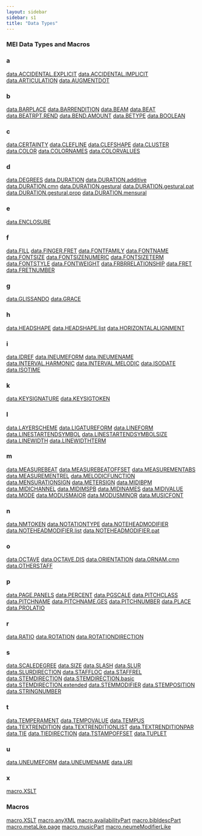 ```yaml
---
layout: sidebar
sidebar: s1
title: "Data Types"
---
```

<div>
   <h3 class="widget-title">MEI Data Types and Macros</h3>
   <div class="textwidget">
      <div class="sortedInitials well A">
         <h3>a</h3>
         <a class="link_odd chip A" href="/v3/data-types/data.ACCIDENTAL.EXPLICIT.html">data.ACCIDENTAL.EXPLICIT</a>
         <a class="link_odd chip A" href="/v3/data-types/data.ACCIDENTAL.IMPLICIT.html">data.ACCIDENTAL.IMPLICIT</a>
         <a class="link_odd chip A" href="/v3/data-types/data.ARTICULATION.html">data.ARTICULATION</a>
         <a class="link_odd chip A" href="/v3/data-types/data.AUGMENTDOT.html">data.AUGMENTDOT</a>
      </div>
      <div class="sortedInitials well B">
         <h3>b</h3>
         <a class="link_odd chip B" href="/v3/data-types/data.BARPLACE.html">data.BARPLACE</a>
         <a class="link_odd chip B" href="/v3/data-types/data.BARRENDITION.html">data.BARRENDITION</a>
         <a class="link_odd chip B" href="/v3/data-types/data.BEAM.html">data.BEAM</a>
         <a class="link_odd chip B" href="/v3/data-types/data.BEAT.html">data.BEAT</a>
         <a class="link_odd chip B" href="/v3/data-types/data.BEATRPT.REND.html">data.BEATRPT.REND</a>
         <a class="link_odd chip B" href="/v3/data-types/data.BEND.AMOUNT.html">data.BEND.AMOUNT</a>
         <a class="link_odd chip B" href="/v3/data-types/data.BETYPE.html">data.BETYPE</a>
         <a class="link_odd chip B" href="/v3/data-types/data.BOOLEAN.html">data.BOOLEAN</a>
      </div>
      <div class="sortedInitials well C">
         <h3>c</h3>
         <a class="link_odd chip C" href="/v3/data-types/data.CERTAINTY.html">data.CERTAINTY</a>
         <a class="link_odd chip C" href="/v3/data-types/data.CLEFLINE.html">data.CLEFLINE</a>
         <a class="link_odd chip C" href="/v3/data-types/data.CLEFSHAPE.html">data.CLEFSHAPE</a>
         <a class="link_odd chip C" href="/v3/data-types/data.CLUSTER.html">data.CLUSTER</a>
         <a class="link_odd chip C" href="/v3/data-types/data.COLOR.html">data.COLOR</a>
         <a class="link_odd chip C" href="/v3/data-types/data.COLORNAMES.html">data.COLORNAMES</a>
         <a class="link_odd chip C" href="/v3/data-types/data.COLORVALUES.html">data.COLORVALUES</a>
      </div>
      <div class="sortedInitials well D">
         <h3>d</h3>
         <a class="link_odd chip D" href="/v3/data-types/data.DEGREES.html">data.DEGREES</a>
         <a class="link_odd chip D" href="/v3/data-types/data.DURATION.html">data.DURATION</a>
         <a class="link_odd chip D" href="/v3/data-types/data.DURATION.additive.html">data.DURATION.additive</a>
         <a class="link_odd chip D" href="/v3/data-types/data.DURATION.cmn.html">data.DURATION.cmn</a>
         <a class="link_odd chip D" href="/v3/data-types/data.DURATION.gestural.html">data.DURATION.gestural</a>
         <a class="link_odd chip D" href="/v3/data-types/data.DURATION.gestural.pat.html">data.DURATION.gestural.pat</a>
         <a class="link_odd chip D" href="/v3/data-types/data.DURATION.gestural.prop.html">data.DURATION.gestural.prop</a>
         <a class="link_odd chip D" href="/v3/data-types/data.DURATION.mensural.html">data.DURATION.mensural</a>
      </div>
      <div class="sortedInitials well E">
         <h3>e</h3>
         <a class="link_odd chip E" href="/v3/data-types/data.ENCLOSURE.html">data.ENCLOSURE</a>
      </div>
      <div class="sortedInitials well F">
         <h3>f</h3>
         <a class="link_odd chip F" href="/v3/data-types/data.FILL.html">data.FILL</a>
         <a class="link_odd chip F" href="/v3/data-types/data.FINGER.FRET.html">data.FINGER.FRET</a>
         <a class="link_odd chip F" href="/v3/data-types/data.FONTFAMILY.html">data.FONTFAMILY</a>
         <a class="link_odd chip F" href="/v3/data-types/data.FONTNAME.html">data.FONTNAME</a>
         <a class="link_odd chip F" href="/v3/data-types/data.FONTSIZE.html">data.FONTSIZE</a>
         <a class="link_odd chip F" href="/v3/data-types/data.FONTSIZENUMERIC.html">data.FONTSIZENUMERIC</a>
         <a class="link_odd chip F" href="/v3/data-types/data.FONTSIZETERM.html">data.FONTSIZETERM</a>
         <a class="link_odd chip F" href="/v3/data-types/data.FONTSTYLE.html">data.FONTSTYLE</a>
         <a class="link_odd chip F" href="/v3/data-types/data.FONTWEIGHT.html">data.FONTWEIGHT</a>
         <a class="link_odd chip F" href="/v3/data-types/data.FRBRRELATIONSHIP.html">data.FRBRRELATIONSHIP</a>
         <a class="link_odd chip F" href="/v3/data-types/data.FRET.html">data.FRET</a>
         <a class="link_odd chip F" href="/v3/data-types/data.FRETNUMBER.html">data.FRETNUMBER</a>
      </div>
      <div class="sortedInitials well G">
         <h3>g</h3>
         <a class="link_odd chip G" href="/v3/data-types/data.GLISSANDO.html">data.GLISSANDO</a>
         <a class="link_odd chip G" href="/v3/data-types/data.GRACE.html">data.GRACE</a>
      </div>
      <div class="sortedInitials well H">
         <h3>h</h3>
         <a class="link_odd chip H" href="/v3/data-types/data.HEADSHAPE.html">data.HEADSHAPE</a>
         <a class="link_odd chip H" href="/v3/data-types/data.HEADSHAPE.list.html">data.HEADSHAPE.list</a>
         <a class="link_odd chip H" href="/v3/data-types/data.HORIZONTALALIGNMENT.html">data.HORIZONTALALIGNMENT</a>
      </div>
      <div class="sortedInitials well I">
         <h3>i</h3>
         <a class="link_odd chip I" href="/v3/data-types/data.IDREF.html">data.IDREF</a>
         <a class="link_odd chip I" href="/v3/data-types/data.INEUMEFORM.html">data.INEUMEFORM</a>
         <a class="link_odd chip I" href="/v3/data-types/data.INEUMENAME.html">data.INEUMENAME</a>
         <a class="link_odd chip I" href="/v3/data-types/data.INTERVAL.HARMONIC.html">data.INTERVAL.HARMONIC</a>
         <a class="link_odd chip I" href="/v3/data-types/data.INTERVAL.MELODIC.html">data.INTERVAL.MELODIC</a>
         <a class="link_odd chip I" href="/v3/data-types/data.ISODATE.html">data.ISODATE</a>
         <a class="link_odd chip I" href="/v3/data-types/data.ISOTIME.html">data.ISOTIME</a>
      </div>
      <div class="sortedInitials well K">
         <h3>k</h3>
         <a class="link_odd chip K" href="/v3/data-types/data.KEYSIGNATURE.html">data.KEYSIGNATURE</a>
         <a class="link_odd chip K" href="/v3/data-types/data.KEYSIGTOKEN.html">data.KEYSIGTOKEN</a>
      </div>
      <div class="sortedInitials well L">
         <h3>l</h3>
         <a class="link_odd chip L" href="/v3/data-types/data.LAYERSCHEME.html">data.LAYERSCHEME</a>
         <a class="link_odd chip L" href="/v3/data-types/data.LIGATUREFORM.html">data.LIGATUREFORM</a>
         <a class="link_odd chip L" href="/v3/data-types/data.LINEFORM.html">data.LINEFORM</a>
         <a class="link_odd chip L" href="/v3/data-types/data.LINESTARTENDSYMBOL.html">data.LINESTARTENDSYMBOL</a>
         <a class="link_odd chip L" href="/v3/data-types/data.LINESTARTENDSYMBOLSIZE.html">data.LINESTARTENDSYMBOLSIZE</a>
         <a class="link_odd chip L" href="/v3/data-types/data.LINEWIDTH.html">data.LINEWIDTH</a>
         <a class="link_odd chip L" href="/v3/data-types/data.LINEWIDTHTERM.html">data.LINEWIDTHTERM</a>
      </div>
      <div class="sortedInitials well M">
         <h3>m</h3>
         <a class="link_odd chip M" href="/v3/data-types/data.MEASUREBEAT.html">data.MEASUREBEAT</a>
         <a class="link_odd chip M" href="/v3/data-types/data.MEASUREBEATOFFSET.html">data.MEASUREBEATOFFSET</a>
         <a class="link_odd chip M" href="/v3/data-types/data.MEASUREMENTABS.html">data.MEASUREMENTABS</a>
         <a class="link_odd chip M" href="/v3/data-types/data.MEASUREMENTREL.html">data.MEASUREMENTREL</a>
         <a class="link_odd chip M" href="/v3/data-types/data.MELODICFUNCTION.html">data.MELODICFUNCTION</a>
         <a class="link_odd chip M" href="/v3/data-types/data.MENSURATIONSIGN.html">data.MENSURATIONSIGN</a>
         <a class="link_odd chip M" href="/v3/data-types/data.METERSIGN.html">data.METERSIGN</a>
         <a class="link_odd chip M" href="/v3/data-types/data.MIDIBPM.html">data.MIDIBPM</a>
         <a class="link_odd chip M" href="/v3/data-types/data.MIDICHANNEL.html">data.MIDICHANNEL</a>
         <a class="link_odd chip M" href="/v3/data-types/data.MIDIMSPB.html">data.MIDIMSPB</a>
         <a class="link_odd chip M" href="/v3/data-types/data.MIDINAMES.html">data.MIDINAMES</a>
         <a class="link_odd chip M" href="/v3/data-types/data.MIDIVALUE.html">data.MIDIVALUE</a>
         <a class="link_odd chip M" href="/v3/data-types/data.MODE.html">data.MODE</a>
         <a class="link_odd chip M" href="/v3/data-types/data.MODUSMAIOR.html">data.MODUSMAIOR</a>
         <a class="link_odd chip M" href="/v3/data-types/data.MODUSMINOR.html">data.MODUSMINOR</a>
         <a class="link_odd chip M" href="/v3/data-types/data.MUSICFONT.html">data.MUSICFONT</a>
      </div>
      <div class="sortedInitials well N">
         <h3>n</h3>
         <a class="link_odd chip N" href="/v3/data-types/data.NMTOKEN.html">data.NMTOKEN</a>
         <a class="link_odd chip N" href="/v3/data-types/data.NOTATIONTYPE.html">data.NOTATIONTYPE</a>
         <a class="link_odd chip N" href="/v3/data-types/data.NOTEHEADMODIFIER.html">data.NOTEHEADMODIFIER</a>
         <a class="link_odd chip N" href="/v3/data-types/data.NOTEHEADMODIFIER.list.html">data.NOTEHEADMODIFIER.list</a>
         <a class="link_odd chip N" href="/v3/data-types/data.NOTEHEADMODIFIER.pat.html">data.NOTEHEADMODIFIER.pat</a>
      </div>
      <div class="sortedInitials well O">
         <h3>o</h3>
         <a class="link_odd chip O" href="/v3/data-types/data.OCTAVE.html">data.OCTAVE</a>
         <a class="link_odd chip O" href="/v3/data-types/data.OCTAVE.DIS.html">data.OCTAVE.DIS</a>
         <a class="link_odd chip O" href="/v3/data-types/data.ORIENTATION.html">data.ORIENTATION</a>
         <a class="link_odd chip O" href="/v3/data-types/data.ORNAM.cmn.html">data.ORNAM.cmn</a>
         <a class="link_odd chip O" href="/v3/data-types/data.OTHERSTAFF.html">data.OTHERSTAFF</a>
      </div>
      <div class="sortedInitials well P">
         <h3>p</h3>
         <a class="link_odd chip P" href="/v3/data-types/data.PAGE.PANELS.html">data.PAGE.PANELS</a>
         <a class="link_odd chip P" href="/v3/data-types/data.PERCENT.html">data.PERCENT</a>
         <a class="link_odd chip P" href="/v3/data-types/data.PGSCALE.html">data.PGSCALE</a>
         <a class="link_odd chip P" href="/v3/data-types/data.PITCHCLASS.html">data.PITCHCLASS</a>
         <a class="link_odd chip P" href="/v3/data-types/data.PITCHNAME.html">data.PITCHNAME</a>
         <a class="link_odd chip P" href="/v3/data-types/data.PITCHNAME.GES.html">data.PITCHNAME.GES</a>
         <a class="link_odd chip P" href="/v3/data-types/data.PITCHNUMBER.html">data.PITCHNUMBER</a>
         <a class="link_odd chip P" href="/v3/data-types/data.PLACE.html">data.PLACE</a>
         <a class="link_odd chip P" href="/v3/data-types/data.PROLATIO.html">data.PROLATIO</a>
      </div>
      <div class="sortedInitials well R">
         <h3>r</h3>
         <a class="link_odd chip R" href="/v3/data-types/data.RATIO.html">data.RATIO</a>
         <a class="link_odd chip R" href="/v3/data-types/data.ROTATION.html">data.ROTATION</a>
         <a class="link_odd chip R" href="/v3/data-types/data.ROTATIONDIRECTION.html">data.ROTATIONDIRECTION</a>
      </div>
      <div class="sortedInitials well S">
         <h3>s</h3>
         <a class="link_odd chip S" href="/v3/data-types/data.SCALEDEGREE.html">data.SCALEDEGREE</a>
         <a class="link_odd chip S" href="/v3/data-types/data.SIZE.html">data.SIZE</a>
         <a class="link_odd chip S" href="/v3/data-types/data.SLASH.html">data.SLASH</a>
         <a class="link_odd chip S" href="/v3/data-types/data.SLUR.html">data.SLUR</a>
         <a class="link_odd chip S" href="/v3/data-types/data.SLURDIRECTION.html">data.SLURDIRECTION</a>
         <a class="link_odd chip S" href="/v3/data-types/data.STAFFLOC.html">data.STAFFLOC</a>
         <a class="link_odd chip S" href="/v3/data-types/data.STAFFREL.html">data.STAFFREL</a>
         <a class="link_odd chip S" href="/v3/data-types/data.STEMDIRECTION.html">data.STEMDIRECTION</a>
         <a class="link_odd chip S" href="/v3/data-types/data.STEMDIRECTION.basic.html">data.STEMDIRECTION.basic</a>
         <a class="link_odd chip S" href="/v3/data-types/data.STEMDIRECTION.extended.html">data.STEMDIRECTION.extended</a>
         <a class="link_odd chip S" href="/v3/data-types/data.STEMMODIFIER.html">data.STEMMODIFIER</a>
         <a class="link_odd chip S" href="/v3/data-types/data.STEMPOSITION.html">data.STEMPOSITION</a>
         <a class="link_odd chip S" href="/v3/data-types/data.STRINGNUMBER.html">data.STRINGNUMBER</a>
      </div>
      <div class="sortedInitials well T">
         <h3>t</h3>
         <a class="link_odd chip T" href="/v3/data-types/data.TEMPERAMENT.html">data.TEMPERAMENT</a>
         <a class="link_odd chip T" href="/v3/data-types/data.TEMPOVALUE.html">data.TEMPOVALUE</a>
         <a class="link_odd chip T" href="/v3/data-types/data.TEMPUS.html">data.TEMPUS</a>
         <a class="link_odd chip T" href="/v3/data-types/data.TEXTRENDITION.html">data.TEXTRENDITION</a>
         <a class="link_odd chip T" href="/v3/data-types/data.TEXTRENDITIONLIST.html">data.TEXTRENDITIONLIST</a>
         <a class="link_odd chip T" href="/v3/data-types/data.TEXTRENDITIONPAR.html">data.TEXTRENDITIONPAR</a>
         <a class="link_odd chip T" href="/v3/data-types/data.TIE.html">data.TIE</a>
         <a class="link_odd chip T" href="/v3/data-types/data.TIEDIRECTION.html">data.TIEDIRECTION</a>
         <a class="link_odd chip T" href="/v3/data-types/data.TSTAMPOFFSET.html">data.TSTAMPOFFSET</a>
         <a class="link_odd chip T" href="/v3/data-types/data.TUPLET.html">data.TUPLET</a>
      </div>
      <div class="sortedInitials well U">
         <h3>u</h3>
         <a class="link_odd chip U" href="/v3/data-types/data.UNEUMEFORM.html">data.UNEUMEFORM</a>
         <a class="link_odd chip U" href="/v3/data-types/data.UNEUMENAME.html">data.UNEUMENAME</a>
         <a class="link_odd chip U" href="/v3/data-types/data.URI.html">data.URI</a>
      </div>
      <div class="sortedInitials well X">
         <h3>x</h3>
         <a class="link_odd chip X" href="/v3/data-types/macro.XSLT.html">macro.XSLT</a>
      </div>
      <div class="sortedInitials well macros">
         <h3>Macros</h3>
         <a class="link_odd chip X" href="/v3/data-types/macro.XSLT.html">macro.XSLT</a>
         <a class="link_odd chip a" href="/v3/data-types/macro.anyXML.html">macro.anyXML</a>
         <a class="link_odd chip a" href="/v3/data-types/macro.availabilityPart.html">macro.availabilityPart</a>
         <a class="link_odd chip b" href="/v3/data-types/macro.bibldescPart.html">macro.bibldescPart</a>
         <a class="link_odd chip m" href="/v3/data-types/macro.metaLike.page.html">macro.metaLike.page</a>
         <a class="link_odd chip m" href="/v3/data-types/macro.musicPart.html">macro.musicPart</a>
         <a class="link_odd chip n" href="/v3/data-types/macro.neumeModifierLike.html">macro.neumeModifierLike</a>
      </div>
   </div>
</div>